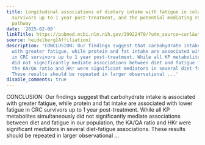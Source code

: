 ```yaml
---
title: Longitudinal associations of dietary intake with fatigue in colorectal cancer
  survivors up to 1 year post-treatment, and the potential mediating role of the kynurenine
  pathway
date: '2025-02-08'
linkTitle: https://pubmed.ncbi.nlm.nih.gov/39922470/?utm_source=curl&utm_medium=rss&utm_campaign=pubmed-2&utm_content=1FakS-2QOkCT8HsMOQP1bCRQ4YzyumYOmxmF0moLsQ3dFB1E9V&fc=20220326224207&ff=20250209170448&v=2.18.0.post9+e462414
source: heidelberg[Affiliation]
description: 'CONCLUSION: Our findings suggest that carbohydrate intake is associated
  with greater fatigue, while protein and fat intake are associated with lower fatigue
  in CRC survivors up to 1 year post-treatment. While all KP metabolites simultaneously
  did not significantly mediate associations between diet and fatigue in our population,
  the KA/QA ratio and HKr were significant mediators in several diet-fatigue associations.
  These results should be repeated in larger observational ...'
disable_comments: true
---
```

CONCLUSION: Our findings suggest that carbohydrate intake is associated with greater fatigue, while protein and fat intake are associated with lower fatigue in CRC survivors up to 1 year post-treatment. While all KP metabolites simultaneously did not significantly mediate associations between diet and fatigue in our population, the KA/QA ratio and HKr were significant mediators in several diet-fatigue associations. These results should be repeated in larger observational ...